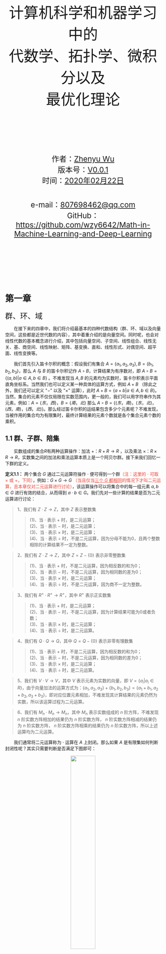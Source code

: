 <br><br><br><br><br><br><br>
<center>
<font face="黑体" size=10>
计算机科学和机器学习中的
<br>
代数学、拓扑学、微积分以及
</br>
最优化理论
</font>
</center>

<br><br><br><br><br>

<center>
<big><big><big><br>作者：<u>Zhenyu Wu</u></big></big></big>
<big><big><big><br>版本号：<u>V0.0.1</u></big></big></big>
<big><big><big><br>时间：<u>2020年02月22日</u></big></big></big>

<big><big><big><br>e-mail：<u>807698462@qq.com</u></big></big></big>
<big><big><big><br>GitHub：<u>https://github.com/wzy6642/Math-in-Machine-Learning-and-Deep-Learning</u></big></big></big>
</center>
<br><br><br><br><br><br><br>

# 第一章
<big><big><big>
群、环、域
</big></big></big>


&emsp;&emsp;在接下来的四章中，我们将介绍最基本的四种代数结构（群、环、域以及向量空间，这些都是近世代数的内容），其中着重介绍的是向量空间。同时呢，也会对线性代数的基本概念进行介绍，其中包括向量空间、子空间、线性组合、线性无关、基、商空间、线性映射、矩阵、基变换、直和、线性形式、对偶空间、超平面、线性变换等。

&emsp;&emsp;我们首先引入笛卡尔积的概念：假设我们有集合 $A=\{a_1,a_2,a_3\}, B=\{b_1,b_2,b_3\}$，那么 $A$ 与 $B$ 的笛卡尔积记作 $A \circ B$，计算结果为有序数对，即 $A \circ B=\{(a,b)|a \in A,b \in B\}$ 。不难发现当 $A,B$ 的元素均为实数时，笛卡尔积表示平面直角坐标系。当然我们也可以定义某一种具体的运算方式，例如 $A+B$ （除此之外，我们还可以定义 "$-$" 以及 "$\times$" 运算），此时 $A+B=\{a+b|a \in A,b \in B\}$。当然，集合的元素不仅仅局限在实数范围内，更一般的，我们可以用字符串作为其元素，例如：$A=\{东，西\}，B=\{南，北\}$ 那么 $A \circ B = \{(东，南)，(东，北)，(西，南)，(西，北)\}$。那么经过笛卡尔积的运结果包含多少个元素呢？不难发现，当被作用的集合均为有限集时，最终计算结果的元素个数就是各个集合元素个数的乘积。

## 1.1 群、子群、陪集
&emsp;&emsp;实数组成的集合$R$有两种运算操作：加法 $+$：$R + R \rightarrow R$ ，以及乘法 $\times$：$R \times R \rightarrow R$，实数集之间的加法和乘法运算本质上是一个阿贝尔群。接下来我们回忆一下群的定义。

**定义1.1：** 两个集合 $G$ 通过二元运算符操作 $\cdot$ 便可得到一个群<font color=#ea4335>（注：这里的 $\cdot$ 可取 $\times$ 或 $+$，下同）</font>，例如：$G \times G \rightarrow G$ <font color=#ea4335>（当且仅当<u>三个 $G$ 都相同</u>的情况下才叫二元运算，且本章仅对二元运算进行讨论）</font>，该运算操作可以将集合中的每一组元素 $a,b\in G$ 进行有效的结合，从而得到 $a\cdot b\in G$。我们先对一些计算的结果是否为二元运算进行讨论：
> 1、我们有 $Z \cdot Z \rightarrow Z$，其中 $Z$ 表示整数集
>> (1)、当 $\cdot$ 表示 $+$ 时，是二元运算；<br>
>> (2)、当 $\cdot$ 表示 $-$ 时，是二元运算；<br>
>> (3)、当 $\cdot$ 表示 $\times$ 时，是二元运算；<br>
>> (4)、当 $\cdot$ 表示 $\div$ 时，不是二元运算，因为分母不能为0，且两个整数相除的计算结果不一定为整数。

> 2、我们有 $Z \cdot Z \rightarrow Z$，其中 $Z=Z-\{0\}$ 表示非零整数集
>> (1)、当 $\cdot$ 表示 $+$ 时，不是二元运算，因为相反数的和为0；<br>
>> (2)、当 $\cdot$ 表示 $-$ 时，不是二元运算，因为相同数的差为0；<br>
>> (3)、当 $\cdot$ 表示 $\times$ 时，是二元运算；<br>
>> (4)、当 $\cdot$ 表示 $\div$ 时，不是二元运算，因为商不一定为整数。

> 3、我们有 $R^+ \cdot R^+ \rightarrow R^+$，其中 $R^+$ 表示正实数集
>> (1)、当 $\cdot$ 表示 $+$ 时，是二元运算；<br>
>> (2)、当 $\cdot$ 表示 $-$ 时，不是二元运算，因为计算结果可能为0或者负数；<br>
>> (3)、当 $\cdot$ 表示 $\times$ 时，是二元运算；<br>
>> (4)、当 $\cdot$ 表示 $\div$ 时，是二元运算。

> 4、我们有 $Q \cdot Q \rightarrow Q$，其中 $Q=Q-\{0\}$ 表示非零有理数集
>> (1)、当 $\cdot$ 表示 $+$ 时，不是二元运算，因为相反数的和为0；<br>
>> (2)、当 $\cdot$ 表示 $-$ 时，不是二元运算，因为相同数的差为0；<br>
>> (3)、当 $\cdot$ 表示 $\times$ 时，是二元运算；<br>
>> (4)、当 $\cdot$ 表示 $\div$ 时，是二元运算。

> 5、我们有 $V \cdot V \rightarrow V$，其中 $V$ 表示元素为实数的向量，即 $V=\{a_i|a_i \in R\}$，由于向量加法的运算方式为：$\{a_1,a_2,a_3\}+\{b_1,b_2,b_3\}=\{a_1+b_1,a_2+b_2,a_3+b_3\}$，即对应位置元素相加，不难发现其计算结果的元素仍然为实数，所以该运算过程为二元运算。

> 6、我们有 $M_n \cdot M_n \rightarrow M_n$，其中 $M_n$ 表示实数组成的 $n$ 阶方阵，不难发现 $n$ 阶实数方阵相加的结果仍为 $n$ 阶实数方阵， $n$ 阶实数方阵相减的结果仍为 $n$ 阶实数方阵， $n$ 阶实数方阵相乘的结果仍为 $n$ 阶实数方阵，所以上述运算均为二元运算。

&emsp;&emsp;我们通常将二元运算称为 $\cdot$ 运算在 $A$ 上封闭。那么如果 $A$ 是有限集如何判断封闭性呢？其实只需要判断是否满足下图即可：

<div align=center><img src="figure/有限封闭.jpg" width="40%"/></div>
<center>
图1.1 判断有限集是否封闭
</center>

左上角表示二元运算符，第一行表示集合 $A$，第一列也表示集合 $A$，剩余部分表示二元运算结果，可见运算结果和集合包含的元素是一致的。所以，判断是否封闭，我们只需要判断各部分间元素是否均相同即可。

&emsp;&emsp;群具有四个性质：封闭性（$\forall a,b \in G \Rightarrow a \cdot b \in G$）、结合律、单位元素、逆元素。我们定义 $a,b,c$ 为集合 $G$ 中的元素，即 $a,b,c\in G$，$e$ 为集合 $G$ 的单位元素，且 $e\in G$ ，集合 $G$ 中的每一个元素均可逆，那么有下述等式恒成立（必须满足二元运算）：

（等式1：结合律）$a \cdot(b \cdot c)=(a \cdot b) \cdot c$

（等式2：单位元）$a \cdot e=e \cdot a=a$

（等式3：逆元素）对于集合$G$中的每一个元素$a$，$a \in G$，都有$a^{-1} \in G$，满足$a \cdot a^{-1}=a^{-1} \cdot a=e$

&emsp;&emsp;交换律：对于群 $G$ 中任意的两个元素 $a,b$ ，即 $a,b \in G$，若 $a \cdot b=b \cdot a$，那么我们称群 $G$ 是可交换的，也称之为<font color=#ea4335>阿贝尔群</font>。若图1.1中蓝色部分组成的方阵中的元素关于主对角线对称，即 $a_{ij}=a_{ji}$，此时就满足交换律。

&emsp;&emsp;两个实数集 $M$ 使用二元运算符 $\cdot$ 进行运算：$M \times M \rightarrow M$，若元素仅仅满足结合律（<u>当元素个数较少时，我们可以遍历每一种情况判断是否相等</u>）和单位元，那么我们将其称作<font color=#ea4335>独异点</font>。例如，两个由自然数组成的集合 $N=\{0,1,\cdots,n,\cdots \}$ 进行加法运算，构成可交换独异点，但由于其不满足等式3，所以不能被称为群。我们接下来给出几个群的例子供大家学习。

<div align=center><img src="figure/群的判断.jpg" width="100%"/></div>
<center>
图1.2 群的判断
</center>

**示例1.1：**

&emsp;&emsp;1. 将两个集合 $Z=\{\cdots,-n,\cdots,-1,0,1,\cdots,n,\cdots\}$ 进行相加便构成一个单位元为0的阿贝尔群。但是两个 $Z^*$ 进行相乘并不能得到群，其中 $Z^*=Z-\{0\}$ 。分析过程如下：

（1） 相加

&emsp;&emsp;a、封闭性：$\forall a,b \in Z$，我们都有 $a+b \in Z$，所以满足封闭性。

&emsp;&emsp;b、结合律：$\forall a,b,c \in Z$，我们都有 $(a+b)+c=a+(b+c)$，所以满足结合律。

&emsp;&emsp;c、单位元：$\forall a \in Z$，我们都有 $a+0=0+a=a$，所以满足单位元。

&emsp;&emsp;d、逆元素：$\forall a \in Z$，我们都有 $a+b=0$，且 $b \in Z$，所以满足逆元素。

&emsp;&emsp;e、交换律：$\forall a,b \in Z$，我们都有 $a+b=b+a$，所以满足交换律。

&emsp;&emsp;综上，$Z$ 是单位元为0的阿贝尔群。

（2） 相乘

&emsp;&emsp;a、封闭性：$\forall a,b \in Z^*$，我们都有 $a \times b \in Z^*$，所以满足封闭性。

&emsp;&emsp;b、结合律：$\forall a,b,c \in Z^*$，我们都有 $(a \times b) \times c=a \times (b \times c)$，所以满足结合律。

&emsp;&emsp;c、单位元：$\forall a \in Z^*$，我们都有 $a \times 1=1 \times a=a$，所以满足单位元。

&emsp;&emsp;d、逆元素：$\forall a \in Z^*$，我们不一定有 $b \times a=1,b \in Z$，所以不满足逆元素。

&emsp;&emsp;综上，$Z$ 不是群，仅为独异点。需要注意的是 $Z,Z^*$ 的元素均为无限的。

&emsp;&emsp;2. 通过将两个有理数组成的集合 $Q$（集合中的元素均可写为 $p/q$ 的形式，其中 $p,q\in Z$ 且 $q\neq0$）进行相加，可以得到一个单位元为0的阿贝尔群。将两个集合 $Q^*$ 进行相乘也可得到一个单位元为1的阿贝尔群，其中 $Q^*=Q-\{0\}$。分析过程如下：

（1） 相加

&emsp;&emsp;a、封闭性：$\forall a,b \in Q$，我们都有 $a+b \in Q$，所以满足封闭性。

&emsp;&emsp;b、结合律：$\forall a,b,c \in Q$，我们都有 $(a+b)+c=a+(b+c)$，所以满足结合律。

&emsp;&emsp;c、单位元：$\forall a \in Q$，我们都有 $a+0=0+a=a$，所以满足单位元。

&emsp;&emsp;d、逆元素：$\forall a \in Q$，我们都有 $a+b=0,b \in Q$，所以满足逆元素。

&emsp;&emsp;e、交换律：$a,b \in Q$，我们都有 $a+b=b+a$，所以满足交换律。

&emsp;&emsp;综上，$Q$ 是单位元为0的阿贝尔群。

（2） 相乘

&emsp;&emsp;a、封闭性：$\forall a,b \in Q^*$，我们都有 $a \times b \in Q^*$，所以满足封闭性。

&emsp;&emsp;b、结合律：$\forall a,b,c \in Q^*$，我们都有 $(a \times b) \times c=a \times (b \times c)$，所以满足结合律。

&emsp;&emsp;c、单位元：$\forall a \in Q^*$，我们都有 $a \times 1=1 \times a=a$，所以满足单位元。

&emsp;&emsp;d、逆元素：$\forall a \in Q^*$，我们都有 $a \times b=1,b \in Q^*$，所以满足逆元素。

&emsp;&emsp;e、交换律：$a,b \in Q^*$，我们都有 $a \times b=b \times a$，所以满足交换律。

&emsp;&emsp;综上，$Q^*$ 是单位元为1的阿贝尔群。需要注意的是 $Q,Q^*$ 的元素均为无限的。

&emsp;&emsp;我们发现上述的群都满足交换律，那么有没有不满足交换律的群呢？我们在这里给出一个例子加以说明。 $M^+$ 为由无穷个 $n \times n$ 的可逆方阵（行列式不为0，且元素均为实数）构成的集合，那么 $M^+ \times M^+$ 是不是群呢?分析过程如下：

&emsp;&emsp;a、封闭性：我们取 $\forall A,B \in M^+$，都有 $A \times B \in M^+$，所以满足封闭性。

&emsp;&emsp;b、结合律：$\forall A,B,C \in M^+$，都有 $(A \times B) \times C=A \times (B \times C)$，所以满足结合律（矩阵乘法满足结合律）。

&emsp;&emsp;c、单位元：$\forall A \in M^+$，都有 $A \times I_n = I_n \times A=A$，所以满足单位元，其中 $I_n$ 为 $n$ 阶单位阵。

&emsp;&emsp;d、逆元素：$\forall A \in M^+$，都有 $A \times B=I_n$，其中 $B=A^{-1}$，所以满足逆元素。

&emsp;&emsp;e、交换律：$\forall A,B \in M^+$，一般而言 $A \times B \neq B \times A$，所以不满足交换律。

&emsp;&emsp;综上，$M^+$ 是一个单位元为 $I_n$ 的群。

&emsp;&emsp;3. 给定一个非空集合 $S$，若有作用方式 $f$ 可以使两个相同集合 $S$ 之间满足双射关系（也可称为 $S$ 的排列），即 $f:S\rightarrow S$，此时，通过函数与函数之间的运算便可构成一个群（例如，将函数 $f$ 和函数 $g$ 通过复合运算得到计算结果 $f \circ g$，其中 $f$ 和 $g$ 均可使集合 $S$ 到其自身之间满足一一映射），当集合 $S$ 中的元素个数超过两个时，所构成的群并不是一个阿贝尔群。集合 $S=\{1,\cdots,n\}$ 所构成的置换群通常被记作 $S_n$，也被称为 $n$ 个元素构成的对称群。举例如下：

设 $S=\{1, 2, 3\}$，我们定义 $f$ 的映射关系为：
$$
f:S \rightarrow S,f=\{(1,2),(2,3),(3,1)\} \\
f^{-1}:S \rightarrow S,f^{-1}=\{(1,3),(2,1),(3,2)\}
$$
同时定义 $g$ 的映射关系为：
$$
g:S\rightarrow S,g=\{(1,3),(2,1),(3,2)\} \\
g^{-1}:S\rightarrow S,g^{-1}=\{(1,2),(2,3),(3,1)\}
$$
$h$ 的映射关系为：
$$
h:S\rightarrow S,h=\{(1,2),(2,1),(3,3)\} \\
h^{-1}:S\rightarrow S,h^{-1}=\{(1,2),(2,1),(3,3)\}
$$

则，我们有 $f \circ g$ 的计算结果：
$$
f \circ g:S\rightarrow S,f \circ g=\{(1,1),(2,2),(3,3)\}
$$
可知，$f \circ g$ 的复合结果依然为满射，且其逆过程为：
$$
(f \circ g)^{-1}:S\rightarrow S,(f \circ g)^{-1}=\{(1,1),(2,2),(3,3)\}
$$
接下来我们利用群的相关定义进行验证，其中我们将 $f \circ g \circ h$ 记作 $\varphi$，那么其逆过程记为 $\varphi^{-1}$：

&emsp;&emsp;封闭性：$\forall \ a \in S$，都有 $\varphi(a) \in S$，所以满足封闭性；

&emsp;&emsp;结合律：$\forall \ a \in S$，都有 $(f \circ g) \circ h=f \circ (g \circ h)$，所以满足结合律；

&emsp;&emsp;单位元：不难发现 $f \circ g$ 构成了恒同映射，即 $\forall a \in S,f \circ g(a)=a$，所以 $\forall a \in S,f \circ g \circ h(a)=h \circ f \circ g(a)=h(a)$；

&emsp;&emsp;逆映射：对于每一个$a \in S$，均有 $f \circ g \circ h \circ (f \circ g \circ h(a))^{-1}=(f \circ g \circ h)^{-1} \circ f \circ g \circ h(a)=f \circ g(a)$

&emsp;&emsp;故而 $f \circ g \circ h(a)$ 的复合结果为群，且为对称群。这部分知识来自于[知乎专栏](https://zhuanlan.zhihu.com/p/85203425)。

&emsp;&emsp;4. 对于任意的正整数 $p \in N$，定义在 $Z$ 上的同余关系记作 $m \equiv n \ (mod\ p)$，具体定义如下：

$$
m \equiv n \ (mod\ p) \ \Leftrightarrow \ m-n=kp \ ,存在k \in Z
$$
其中，$\equiv$ 表示同余符号，即 $m \ mod \ p \equiv n \ mod \ p$ ，读者很容易证明这是一个恒等关系，此外，将同余号两边同时进行相加或相乘，相等关系不变，即若 $m_1 \equiv n_1 \ (mod\ p)$ 且 $m_2 \equiv n_2 \ (mod\ p)$ ，则 $m_1+m_2 \equiv n_1+n_2 \ (mod\ p)$ ， $m_1m_2 \equiv n_1n_2 \ (mod\ p)$ 。我们在这里给出一个算例：
$$
5 \equiv 3 \ (mod \ 2)\\
11 \equiv 7 \ (mod \ 2)\\ \Rightarrow
加运算：16 \equiv 10 \ (mod \ 2)\\\Rightarrow
乘运算：55 \equiv 21 \ (mod \ 2)
$$
我们将一组等价类对 $p$ 取余的相加和相乘操作用如下记号进行表示：
$$
[m]+[n]=[m+n]\\
[m] \cdot [n]=[mn]
$$
读者很容易证明将一组对 $p$ 取余的同余类进行相加可以得到单位元为 $[0]$ 的阿贝尔群，我们将这个群记作 $Z/pZ$ 。分析过程如下：

根据上面的定义，我们可以用 $[n]$ 表示对 $p$ 取余为 $n$ 的同余类，那么该集合可以表示为 $[n]=\{a\ | \ a=kp+n,k \in Z\}$。

&emsp;&emsp;封闭性：$\forall \ [a],[b] \in Z$，都有 $[a+b] \in Z$，所以满足封闭性；

&emsp;&emsp;结合律：$\forall \ [a],[b],[c] \in Z$，都有 $[a+b]+[c]=[a]+[b+c]$，所以满足结合律；

&emsp;&emsp;单位元：$\forall \ [a] \in Z$，都有 $[a]+[0]=[0]+[a]=[a]$，所以满足单位元；

&emsp;&emsp;逆元素：$\forall \ [a] \in Z$，都有 $[a]+[-a]=[-a]+[a]=[0]$，且 $[-a] \in Z$，所以满足逆元素；

&emsp;&emsp;交换律：$\forall \ [a],[b] \in Z$，都有 $[a]+[b]=[b]+[a]$，所以满足交换律。

&emsp;&emsp;综上，$Z/pZ=\{[0],[1],[2],\cdots,[p-1]\}$ 是一个单位元为 $[0]$ 的阿贝尔群。

&emsp;&emsp;5. 将一组系数为实数或复数的 $n \times n$ 的可逆矩阵进行相乘可以得到一个单位元为单位矩阵 $I_n$ 的群，这个群被称为一般线性群，对于系数为实数的记作 $GL(n,R)$ 对于系数为复数的记作 $GL(n,C)$ 。假设我们有可逆矩阵 $A,B$ 以及实数 $\lambda,\beta$，则有如下计算过程（和2相结合分析）：
$$
结合律：(\lambda A \times \beta )B = \lambda (A \times \beta B)\\
单位元：\lambda A \times \beta B \times I = I \times \lambda A \times \beta B = \lambda A \times \beta B\\
逆元素：(\lambda A \times \beta B)^{-1} \times (\lambda A \times \beta B) = I
$$
注：$\because$ 矩阵可逆的充要条件之一是它的行列式不等于0，$\therefore$ 两个可逆矩阵相乘得到矩阵仍然是可逆矩阵。

&emsp;&emsp;6. 将一组系数为实数或复数的 $n \times n$ 的可逆矩阵 $A$ 进行相乘，其中矩阵的行列式为1，即 $det(A)=1$ ，可以得到一个单位元为单位矩阵 $I_n$ 的群，这个群被称为特殊线性群，对于系数为实数的记作 $SL(n,R)$ 对于系数为复数的记作 $SL(n,C)$ 。证明方式如5。

&emsp;&emsp;7. 将一组系数为实数的 $n \times n$ 的矩阵 $Q$ 进行相乘，可以得到一个单位元为单位矩阵 $I_n$ 的群，其中矩阵 $Q$ 满足 $QQ^T=Q^TQ=I_n$ 。我们有 $Q^{-1}=Q^T$ ，这个群被称为正交群，记作 $O(n)$。

&emsp;&emsp;8. 将一组系数为实数的 $n \times n$ 的矩阵 $Q$ 进行相乘，可以得到一个单位元为单位矩阵 $I_n$ 的群，其中矩阵 $Q$ 满足 $QQ^T=Q^TQ=I_n \ 且 \ det(Q)=1$ 。就像示例7中一样，我们有 $Q^{-1}=Q^T$  ，这个群被称为特殊正交群或旋转群，记作 $SO(n)$。

&emsp;&emsp;在示例5~8中，除了 $SO(2)$ 为阿贝尔群以外，当 $n \geq 2$ 时均为非阿贝尔群。我们通常将集合相加后得到的阿贝尔群用 $G$ 进行表示，此时元素 $a \in G$ 的逆元 $a^{-1}$ 可以表示为 $-a$ 。群的单位元（幺元）是独一无二的，我们可以得到一些更一般的结论。

**命题1.1：** 若有二元运算符 $\cdot$ : 使得 $M \times M \rightarrow M$ 的计算结果是一个群，且 $e' \in M$ 是左单位元，$e'' \in M$ 是右单位元，也即：
$$
G2l:\ \ 对于任意的\  a \in M \ \ 都有 \ \ e' \cdot a = a \\
G2r:\ \ 对于任意的\  a \in M \ \ 都有 \ \ a \cdot e'' = a
$$
那么我们有 $e'=e''$ 。

证明过程如下：若我们令等式 $G2l$ 中 $a=e''$，那么我们有：
$$
e' \cdot e'' = e''
$$
若我们令等式 $G2r$ 中 $a=e'$，我们有：
$$
e' \cdot e'' = e'
$$
那么，我们得到如下等式：
$$
e' = e' \cdot e'' = e''
$$
综上，我们便得到了 $e'=e''$ （存在且唯一）。

&emsp;&emsp;**命题1.1**说明了独异点的幺元是唯一的，而所有的群都是独异点，所以群的幺元都是唯一的。此外，群中的每一个元素都有其对应的逆元，接下来我们给出一个命题：

**命题1.2：** 在独异点 $M$ 中有幺元 $e$ ，若某元素 $a \in M$ 有左逆元 $a' \in M$ 和右逆元 $a'' \in M$，也即：
$$
G3l:\ \ a' \cdot a = e\\
G3r:\ \ a \cdot a'' = e
$$
则有 $a'=a''$。

证明过程如下：结合公式 $G3l$ 以及 $e$ 为群的幺元，我们可以得到
$$
(a' \cdot a) \cdot a'' = e \cdot a'' = a''
$$
同样的，结合公式 $G3r$ 以及 $e$ 为群的幺元，我们可以得到
$$
a' \cdot (a \cdot a'') = a' \cdot e = a'
$$
由于 $M$ 是独异点，所以二元运算符 $\cdot$ 符合结合律，故而有
$$
a' = a' \cdot (a \cdot a'') = (a' \cdot a) \cdot a'' = a''
$$
得证 $a'=a''$ （存在且唯一）。

**注意：** 群的单位元（等式2）以及群的逆元素（等式3）的证明可以被弱化为仅要求 $G2r$ （右单位元存在）和 $G3r$ （对于群中每一个元素均存在右逆元）存在（或者是 $G2l$ 和 $G3l$ 存在）。通过证明 $G2l$ 和 $G3l$ 成立来证明等式2（公理2）以及等式3（公理3）成立是一个行之有效的方法。

**定义1.2：** 若群 $G$ 由有限的 $n$ 个元素组成，我们称群 $G$ 为 $n$ 阶群。若群 $G$ 的元素个数是无穷的，我们称群 $G$ 为无穷阶群。若群为有限群，那么其阶数我们使用符号 $|G|$ 进行表示。除此之外，我们还可对群中某个元素的阶进行分析。在一个群 $G$ 中，使得满足 $a \cdot a \cdot \ \cdots\  \cdot a=e$ （共计 $n$ 个元素 $a$ 做二元运算）的最小正整数 $n$ 叫做 $a$ 的阶，若这样的 $n$ 不存在，称 $a$ 是无穷阶，或者叫 $a$ 的阶是无穷。

&emsp;&emsp;例如 $G=Z$，我们有二元运算 $+$，使得 $G + G \rightarrow G$，不难发现 $G$ 是幺元为0的阿贝尔群。那么，当 $a=e$ 时满足 $e=e$，所以 $e$ 的阶为1，对于其它 $a \neq e$ 的元素呢，显然不论多少个 $a$ 进行相加都得不到 $e$，所以我们说这些元素阶都是无穷的。

&emsp;&emsp;例如 $G=Q-\{0\}$，我们有二元运算 $\times$，使得 $G \times G \rightarrow G$，不难发现 $G$ 是幺元为1的阿贝尔群。那么，当 $a=e$ 时满足 $e=e$，所以 $e$ 的阶为1，对于其它 $a \neq e$ 的元素呢，显然-1的偶次幂为1，所以其阶为2，除了1、-1之外，不论多少个 $a$ 进行相乘都得不到 $e$，所以我们说这些元素阶都是无穷的。

&emsp;&emsp;我们目前接触到的群都为无穷阶群，那么有没有有限群呢？我们在这里给出一个例子：集合 $G=\{1,\frac{-1+ \sqrt{3} \imath}{2},\frac{-1- \sqrt{3} \imath}{2}\}$，我们对其做二元运算 $G \times G \rightarrow G$，可以得到单位元为1的阿贝尔群，验证过程如下：

&emsp;&emsp;a、封闭性：1与任何数相乘都为其自身，所以我们只需要验证两个不为1的元素的乘积结果是否是 $G$ 的元素，$\frac{-1+ \sqrt{3} \imath}{2} \times \frac{-1- \sqrt{3} \imath}{2}=1 \in G$，$\frac{-1+ \sqrt{3} \imath}{2} \times \frac{-1+ \sqrt{3} \imath}{2}=\frac{-1- \sqrt{3} \imath}{2} \in G$，$\frac{-1- \sqrt{3} \imath}{2} \times \frac{-1- \sqrt{3} \imath}{2}=\frac{-1+ \sqrt{3} \imath}{2} \in G$，所以满足封闭性；

&emsp;&emsp;b、结合律：由于此处的乘法为普通代数乘法，所以满足结合律；

&emsp;&emsp;c、单位元：$\forall a,b \in G,都有a \times 1=1 \times a=a$，所以满足单位元；

&emsp;&emsp;d、逆元素：$\frac{-1+ \sqrt{3} \imath}{2} \times  \frac{-1- \sqrt{3} \imath}{2}=1$，所以其互逆，而1的逆元就是1，所以满足逆元素；

&emsp;&emsp;e、交换律：普通代数乘法显然满足交换律。

&emsp;&emsp;综上所述，$G$ 为单位元为1的阿贝尔群，且群的阶为3，即 $|G|=3$。我们再来分析一下各元素的阶，不难发现1的阶是1，$\frac{-1+ \sqrt{3} \imath}{2}$ 的阶是3，$\frac{-1- \sqrt{3} \imath}{2}$ 的阶也为3。我们在这里给出群 $G$ 的乘法表：

|            $\times$             |                1                | $\frac{-1+ \sqrt{3} \imath}{2}$ | $\frac{-1- \sqrt{3} \imath}{2}$ |
|:-------------------------------:|:-------------------------------:|:-------------------------------:|:-------------------------------:|
|                1                |                1                | $\frac{-1+ \sqrt{3} \imath}{2}$ | $\frac{-1- \sqrt{3} \imath}{2}$ |
| $\frac{-1+ \sqrt{3} \imath}{2}$ | $\frac{-1+ \sqrt{3} \imath}{2}$ | $\frac{-1- \sqrt{3} \imath}{2}$ |                1                |
| $\frac{-1- \sqrt{3} \imath}{2}$ | $\frac{-1- \sqrt{3} \imath}{2}$ |                1                | $\frac{-1+ \sqrt{3} \imath}{2}$ |
不难发现其乘积结果部分组成矩阵的元素关于主对角线对称，矩阵所对应行列式的值为0，所以不可逆。我们接下来给出几个有限群的例子加以学习：这部分知识来自于[百度文库](https://wenku.baidu.com/view/56ef1e1d4b35eefdc8d33373.html)。

<div align=center><img src="figure/有限群.jpg" width="100%"/></div>

对于给定的群 $G$ ，对于任意的两个子集 $R,S \subseteq G$，我们令
$$
RS=\{r \cdot s\ |\ r \in R,\ s \in S\}
$$
特殊的，对于任意的 $g \in G$，如果 $R=\{g\}$，我们记作
$$
gS=\{g \cdot s\ |\ s \in S\}
$$
同样的，如果 $S=\{g\}$，我们记作
$$
Rg=\{r \cdot g\ |\ r \in R\}
$$
&emsp;&emsp;从现在开始，我们将乘法运算符进行省略，将 $g_1 \cdot g_2$ 写作 $g_1g_2$。

**定义1.3：** $G$ 为一个群，对于任意的 $g \in G$，我们令 $L_g$ 表示用 $g$ 左平移，具体计算方式为对于任意的 $a \in G$ 有 $L_g(a)=ga$。同样的，我们令 $R_g$ 表示用 $g$ 右平移，计算方式为对于任意的 $a \in G$ 有 $R_g(a)=ag$。

&emsp;&emsp;我们会经常用到下面这些简单的结论。

**命题1.3：** 给定群 $G$，其左平移 $L_g$ 和右平移 $R_g$ 得到的结果均满足双射。我们在这里仅给出左平移 $L_g$ 的证明过程，右平移 $R_g$ 的证明方式类似，证明方式如下：

&emsp;&emsp;若 $L_g(a)=L_g(b)$，那么有 $ga=gb$，我们在等式两边同乘 $g^{-1}$，便可得到 $a=b$，所以 $L_g$ 满足单射。对于任意的 $b \in G$，我们有 $L_g(g^{-1}b)=gg^{-1}b=b$，所以 $L_g$ 满足满射。因此，$L_g$ 满足双射。

&emsp;&emsp;我们在这里给出单射、满射以及双射的图解表示：
<div align=center><img src="figure/单射、满射、双射.jpg" width="80%"/></div>
<center>
图1.3 单射、满射、双射的示意图
</center>

&emsp;&emsp;特殊的，若映射过程的定义域和值域一样，我们将这个过程称之为变换，即有作用方式 $\varphi$，使得 $A \rightarrow A$。为了方便起见，我们在这里将映射后的结果记为 $\bar{A}$。

&emsp;&emsp;若我们定义 $A$ 上的二元运算为 $\cdot$，$\bar{A}$ 上的二元运算为 $\bar{\cdot}$ （此处的 $A$ 和 $\bar{A} 不一定相同$），对于 $A$ 中的元素 $a$ 经过作用方法 $\varphi$ 后得到 $\bar{a}$。那么，若我们定义 $A$ 上有两个元素进行二元运算 $a \cdot b$，经过函数映射后其计算结果为 $\varphi(a \cdot b)= \overline{a \cdot b}$，而对于每一个元素又都有 $\varphi(a)=\bar{a} \in \bar{A}$，$\varphi(b)=\bar{b} \in \bar{A}$，如果满足 $a \cdot b \rightarrow \bar{a} \bar{\cdot} \bar{b}$ （或者写成 $\overline{a \cdot b}=\bar{a} \bar{\cdot} \bar{b}$），称 $\varphi$ 是 $A$ 到 $\bar{A}$ 的同态映射。我们在这里给出一些例子方便大家理解：

<div align=center><img src="figure/同态.jpeg" width="60%"/></div>
<center>
图1.4 同态映射的判断方式
</center>
其中“象”指函数对变量的映射结果。

&emsp;&emsp;1、我们令 $A=R$，$\bar{A}=R^+$，其中 $A$ 上的二元运算为 $+$，$\bar{A}$ 上的二元运算为 $\times$，作用方式 $\varphi$ 为 $x \rightarrow e^x$，即求某一个变量的指数函数值。那么，$\forall x,y \in A,\overline{x+y}=e^{x+y}=e^{x}e^{y}=\bar{x}\bar{y}=\bar{x} \times \bar{y}$，故而为同态映射。这里的作用方式为双射。

&emsp;&emsp;2、我们有 $A=Z$，$A$ 上的二元运算为 $+$，$\bar{A}=\{1,-1\}$，$\bar{A}$ 上的二元运算为 $\times$，作用方式 $\varphi_1: \forall a \in A, a \rightarrow 1$。不难发现，$\forall a,b \in A$ 有 $a \cdot b = a+b \in A$，所以 $\overline{a+b}=\varphi_1(a+b)=1$。而对于 $\bar{a} \bar{\cdot} \bar{b}=\varphi_1(a) \times \varphi_1(b)=1 \times 1=1$，综上，$\overline{a+b}=\bar{a} \bar{\cdot} \bar{b}$，所以为同态映射。这里的作用方式为非满射，非单射。

&emsp;&emsp;3、在2中若把映射方式改为 $\varphi_2: \forall a \in A, a \rightarrow -1$，此时不难发现 $\overline{a+b}=\varphi_2(a+b)=-1$，$\bar{a} \bar{\cdot} \bar{b}=\varphi_2(a) \times \varphi_2(b)=(-1) \times (-1)=1$，故而不为同态映射。

&emsp;&emsp;4、在2中若把映射方式改为 $\varphi_3: \forall a为奇数 \in A, a \rightarrow -1，\forall a为偶数 \in A, a \rightarrow 1$。此时为同态映射。这里的作用方式为满射。

&emsp;&emsp;需要注意的是 $A$ 与 $\bar{A}$ 有同态映射且作用方式为满射我们才称 $A$ 与 $\bar{A}$ <font color=#ea4335>同态</font>，例如例4。当映射方式为双射时，此时我们称之为<font color=#ea4335>同构</font>，例如例1，我们将其记为 $A \cong \bar{A}$。我们先给出同态的一些性质：

&emsp;&emsp;假定对于代数运算 $\cdot$ 与 $\bar{\cdot}$ 来说，$A$ 与 $\bar{A}$ 同态，那么（1）若 $\cdot$ 满足结合律，则 $\bar{\cdot}$ 也满足结合律；（2）若 $\cdot$ 满足交换律，则 $\bar{\cdot}$ 也满足交换律。

&emsp;&emsp;我们再对同构进行分析，我们先给出一个例子：有 $A=\{1,2,3\}$，$\bar{A}=\{4,5,6\}$，$A$ 上的二元运算方式 $\cdot$ 如表1，$\bar{A}$ 上的二元运算方式 $\bar{\cdot}$ 如表2，$\varphi$ 是 $A \rightarrow \bar{A}$ 的映射，映射关系如表3：

<div align=center><img src="figure/同构.jpg" width="90%" /></div>

不难发现 $\varphi$ 是一个映射，且 $A$ 中的元素均有象且唯一。由于 $\varphi(a \cdot b)=\varphi(3)=6$，且 $\varphi(a) \bar{\cdot} \varphi(b)=6$，故而满足同态映射。$\varphi$ 满足双射。综合分析可知，$A \cong \bar{A}$，即满足同构。

&emsp;&emsp;那么，如果我们将 $\bar{\cdot}$ 的计算方式修改为 $\forall x,y \in \bar{A},x \bar{\cdot} y=5$，此时 $A$ 与 $\bar{A}$ 还满足同构吗？答案是肯定的，虽然此时的 $\varphi$ 不能满足同态映射，但是我们能找到 $\varphi'$ 使其满足同态映射，比如 $1 \rightarrow 4, 2 \rightarrow 6, 3 \rightarrow 5$，那么 $\varphi'$ 就可使 $A \cong \bar{A}$，所以还是满足同构的。综上，我们只要能找到一个（**存在**）映射方式（<u>这个映射方式不一定是给定的</u>），使得 $A \cong \bar{A}$，我们便说它们之间是同构的。这个存在的映射方式（同构映射）需要满足以下4点：

（1） $\varphi'$ 是 $A$ 到 $\bar{A}$ 的映射；

（2） $\varphi'$ 是同态映射；

（3） $\varphi'$ 是满射；

（4） $\varphi'$ 是单射。

&emsp;&emsp;特殊的，若 $\bar{A}=A$ 且 $A \cong \bar{A}$，那么我们将映射 $\varphi$ 称之为 $A$ 的自同构。举例如下：

<div align=center><img src="figure/自同构.jpg" width="90%" /></div>

**定义1.4：** 给定一个群 $G$ ，$G$ 的子集 $H$ 是其子群的充要条件是：

（1） $G$ 的幺元 $e$ 也是 $H$ 的元素（$e \in H$）;

（2） 对于所有的 $h_1,h_2 \in H$，都有 $h_1h_2 \in H$;

（3） 对于所有的 $h \in H$，都有 $h^{-1} \in H$。

&emsp;&emsp;定义的证明：我们先证明充分性 $\Leftarrow$，封闭性——由于 $\forall \  h_1,h_2 \in H,h_1h_2 \in H$，所以满足封闭性。结合律——乘法满足结合律。单位元——根据 $\forall \ h_1 \in H,h_1^{-1} \in H$，且 $\forall \ h_1,h_2 \in H,h_1h_2 \in H$，所以 $h_1h_1^{-1} \in H$，我们将 $h_1h_1^{-1}$ 记作 $e$，那么 $e \in H$。逆元素——由于 $\forall \ h,h^{-1} \in H,h^{-1}h=e$，所以逆元存在；我们再证明必要性 $\Rightarrow$，若 $H$ 为 $G$ 的子群，那么 $H$ 必须满足封闭性，所以能推出（2）。我们将群 $H$ 中的单位元记为 $e'$ （因为此处我们还不能确定子群的单位元是否等于群的单位元），$\forall \ a \in H,e'a=a$，同时由于 $H$ 是 $G$ 的子集，所以 $e',a \in G$，我们又知在 $G$ 中 $ea=a$，所以 $e'=e$，<u>即 $G$ 中的单位元就是 $H$ 中的单位元</u>。由于 $H$ 是一个群，那么 $\forall \ h \in H,hh^{-1}=e\ 且 h^{-1} \in H$，由于 $H$ 是 $G$ 的子集，所以 $h,h^{-1} \in G$，而在 $G$ 中显然有 $hh'=e$，所以 $h^{-1}=h'$，<u>即任意元素在群中的逆元素和子群中的逆元素相等</u>。

&emsp;&emsp;命题1.4的证明过程我们留作练习。

**命题1.4：** 给定一个群 $G$，其子集 $H \subseteq G$ 是群 $G$ 的子群 $\Leftrightarrow$ $H$ 非空且对于任意的 $h_1,h_2 \in H$，都有 $h_1h_2^{-1} \in H$。

&emsp;&emsp;命题的证明：我们先证明必要性 $\Rightarrow$，$\forall \ h_1,h_2 \in H$，由定义1.4的（3）知 $h_2^{-1} \in H$，再结合定义1.4的（2）知 $h_1h_2^{-1} \in H$；我们再证明充分性 $\Leftarrow$，$\forall \ h_1 \in H$，都有 $h_1h_1^{-1}=e \in H$，那么此时 $h_1h_1^{-1},h_1 \in H$，所以 $h_1h_1^{-1}h_1^{-1}=eh_1^{-1}=h_1^{-1} \in H$。由上一步知 $\forall \ h_1,h_2 \in H$，有 $h_1,h_2^{-1} \in H$，所以有 $h_1(h_2^{-1})^{-1}=h_1h_2 \in H$。

&emsp;&emsp;若群 $G$ 是有限群，那么可以使用下述判断方法。

**命题1.5：** 给定有限群 $G$，其子集 $H \subseteq G$ 是群 $G$ 的子群 $\Leftrightarrow$ （1） $e \in H$; （2） 两个 $H$ 做乘积运算后得到的结果是封闭的。

证明：我们先证明必要性 $\Rightarrow$，由于 $H$ 是 $G$ 的子群，所以其肯定满足封闭性且具有单位元 $e$；我们再证明充分性 $\Leftarrow$，封闭性——命题1.5的（2）就是封闭性的定义。结合律——乘积运算满足结合律。单位元——命题1.5的（1）就是单位元。逆元素—— $\forall \ a \in H$，根据封闭性可知 $a,a^1,a^2,\cdots,a^n \in H$，因为 $H$ 的元素个数有限，所以 $\exists \ i,j \in N \ (j>i) \ ,使得 \ a^i=a^j$，这里是为什么呢？若某个元素的 $n$ 次幂之间都不相等，那必然造成集合元素个数是无穷的，这与元素个数有限相悖，所以要使集合的元素个数有限，那元素的 $n$ 次幂的计算结果之间一定存在"周期性"。不难发现 $a^j=a^ia^{j-i}$，由于 $a^i=a^j$，那么 $a^{j-i}=1$，也即 $aa^{j-i-1}=1$。若 $j-i>1$，那么 $a^{-1}=a^{j-i-1} \in H$。若 $j-i=1$，那么 $a=1$，故而 $a^{-1}=a \in H$，因此 $\forall \ a \in H,都有  \ a^{-1} \in H,且 \ aa^{-1}=e \in H$。得证逆元素存在。综上所述，命题1.5成立。这部分知识来自于[百度文库](https://wenku.baidu.com/view/3e3b660a79563c1ec5da7184.html?sxts=1583120406111)。

**示例1.2：**

&emsp;&emsp;1. 对于任意的整数 $n \in Z$，集合 $nZ=\{nk\ |\ k \in Z\}$ 是群 $Z$ 的子群。

&emsp;&emsp;2. 对于 $n \times n$ 的可逆矩阵而言，若其满足 $GL^{+}(n,R)=\{A \in GL(n,R)\ |\ det(A)>0\}$，此时 $GL^{+}(n,R)$ 是群 $GL(n,R)$ 的子群。

&emsp;&emsp;3. 群 $SL(n,R)$ 是群 $GL(n,R)$ 的子群。

&emsp;&emsp;4. 群 $O(n)$ 是群 $GL(n,R)$ 的子群。

&emsp;&emsp;5. 群 $SO(n)$ 是群 $O(n)$ 的子群，同时也是群 $SL(n,R)$ 的子群。

&emsp;&emsp;6. 不难发现，每一个 $2 \times 2$ 的旋转矩阵 $R \in SO(2)$ 都可以被写作
$$
R=
\left(
 \begin{matrix}
   \cos \theta & -\sin \theta\\
   \sin \theta & \cos \theta
 \end{matrix}
\right),\ \ \ 其中\ 0 \leq \theta < 2\pi
$$
&emsp;&emsp;  在下例中，$SO(2)$ 可以被看作是 $SO(3)$ 的子群
$$
R=
\left(
 \begin{matrix}
   \cos \theta & -\sin \theta\\
   \sin \theta & \cos \theta
 \end{matrix}
\right),\ \
Q=
\left(
 \begin{matrix}
   \cos \theta & -\sin \theta & 0\\
   \sin \theta & \cos \theta & 0\\
   0 & 0 & 1
 \end{matrix}
\right)
$$
&emsp;&emsp; 我们在这里给出旋转矩阵的定义，首先观察下图：
<div align=center><img src="figure/旋转矩阵.jpg" width = 400 height = 400 /></div>
<center>
图1.4 绕原点二维旋转
</center>

&emsp;&emsp;首先我们需要明确的是，二维旋转是围绕坐标原点旋转，如图1.4所示。图中点 $V$ 绕原点逆时针转过 $\theta$ 角到达 $V'$ 点处。假设点 $V$ 的坐标为 $(x,y)$，那么 $V'$ 点的坐标为 $(x',y')$，其中点 $V$ 到原点的距离为 $r$，且射线 $OV$ 与 $x$ 轴的夹角为 $\phi$。那么我们能得到如下等式：
$$
x = r \cos \phi, \ \ \ \ y = r \sin \phi\\
x' = r \cos (\theta + \phi), \ \ \ \ y' = r \sin (\theta + \phi)
$$
我们对 $x'$ 和 $y'$ 的等式进行展开可得：
$$
x' = r \cos \theta \cos \phi - r \sin \theta \sin \phi\\
y' = r \sin \theta \cos \phi + r \cos \theta \sin \phi
$$
我们将 $x$ 和 $y$ 的表达式代入上式可得：
$$
x' = x \cos \theta - y \sin \theta, \ \ \ \ y' = x \sin \theta + y \cos \theta
$$
我们将上述结果用矩阵进行表示可得：
$$
\left[
 \begin{matrix}
   x'\\
   y'
 \end{matrix}
\right]=
\left[
 \begin{matrix}
   \cos \theta & -\sin \theta\\
   \sin \theta & \cos \theta
 \end{matrix}
\right]
\left[
 \begin{matrix}
   x\\
   y
 \end{matrix}
\right]
$$
不难发现此处的系数矩阵便是我们的二阶旋转矩阵。那么我们尝试考虑一下三维空间内绕 $x$ 轴旋转的情况是什么样子的呢，我们先给出一个直观的感受。
<div align=center><img src="figure/三维旋转矩阵.jpg" width = 400 height = 400 /></div>
<center>
图1.5 绕x轴三维旋转
</center>

如图1.5所示，我们对 $OY$ 和 $OZ$ 绕 $x$ 轴旋转 $\theta$ 角度，分别到达 $OY'$ 以及 $OZ'$ 的位置，那么 $Y'$ 的坐标为 $(0,r \cos \theta,r \sin \theta)$，$Z'$ 的坐标为 $(0,-r \sin \theta,r \cos \theta)$，为了简单起见，我们取 $r=1$，那么 $Y$ 的坐标为 $(0,1,0)$，$Z$ 的坐标为 $(0,0,1)$，而 $X$ 的坐标始终不变。所以我们有如下等式：
$$
x' = x\\
y' = y \cos \theta - z \sin \theta \\
z' = y \sin \theta + z \cos \theta
$$
其中，$y',z'$ 的计算方式参见二维情况，我们将上述等式组利用矩阵进行表示如下：
$$
\left[
 \begin{matrix}
   x'\\
   y'\\
   z'
 \end{matrix}
\right]=
\left[
 \begin{matrix}
   1 & 0 & 0\\
   0 & \cos \theta & -\sin \theta\\
   0 & \sin \theta & \cos \theta
 \end{matrix}
\right]
\left[
 \begin{matrix}
   x\\
   y\\
   z
 \end{matrix}
\right]
$$
不难发现此形式和三阶旋转矩阵相同，只是示例6中的三阶旋转矩阵是绕 $z$ 轴旋转得到的。那么，旋转矩阵有什么性质呢？我们以二阶为例进行分析。我们将二阶旋转矩阵记为 $R$ ，不难发现其行列式计算结果为1，且矩阵的转置等于矩阵的逆，也即 $R$ 为正交阵。

&emsp;&emsp;7. 形如下式这种 $2 \times 2$ 的上三角矩阵
$$
\left(
 \begin{matrix}
   a & b\\
   0 & c
 \end{matrix}
\right)\ \ a,b,c \in R\ \ \ \ a,c \neq 0
$$
&emsp;&emsp; 是群 $GL(2,R)$ 的子群。

&emsp;&emsp;8. 集合 $V$ 由4个矩阵组成，这些矩阵的具体形式如下
$$
\left(
 \begin{matrix}
   \pm 1 & 0\\
   0 & \pm 1
 \end{matrix}
\right)
$$
集合 $V$ 是群 $GL(2,R)$ 的子群，被称为克莱因四元群。

**定义1.5：** 若 $H$ 为 $G$ 的一个子群，并且对于任意的 $g \in G$，形如 $gH$ 的计算方式称为 $H$ 在 $G$ 中的左陪集，形如 $Hg$ 的计算方式称为 $H$ 在 $G$ 中的右陪集。$H$ 的左陪集（右陪集亦同）中包含一种等价关系 $\sim$（$a \sim b \Leftrightarrow ab^{-1} \in H$，$a \sim b \Leftrightarrow b^{-1}a \in H$） ，定义如下：对于所有的 $g_1,g_2 \in G$ 有
$$
g_1 \sim g_2 \Leftrightarrow g_1H=g_2H, \ \ 同理\\
g_1 \sim g_2 \Leftrightarrow Hg_1=Hg_2
$$

证明：右陪集——我们将 $H$ 表示为 $H=\{h_1,h_2,h_3,\cdots\}$，那么 $Hg_2=\{h_1g_2,h_2g_2,h_3g_2,\cdots\}$。若 $g_1 \sim g_2$，则 $g_1g_2^{-1} \in H$，即 $\exists \ h \in H,g_1g_2^{-1}=h \Rightarrow g_1=hg_2 \in Hg_2$。$\forall \ hg_2 \in Hg_2,h \in H$，$hg_2g_2^{-1}=he=h \in H$，即 $hg_2 \sim g_2$。左陪集—— $H=\{h_1,h_2,h_3,\cdots\}$，那么 $g_2H=\{g_2h_1,g_2h_2,g_2h_3,\cdots\}$。若 $g_1 \sim g_2$，则 $g_2^{-1}g_1 \in H$，即 $\exists \ h \in H,g_2^{-1}g_1=h \Rightarrow g_1=g_2h \in g_2H$。$\forall \ g_2h \in g_2H, h \in H$，$g_2^{-1}g_2h=eh=h \in H$，即 $g_2h \sim g_2$。

显然，$\sim$ 是一种等价关系。我们这里先说明<font color=#ea4335>关系</font>的定义：对于 $R：A \times A \rightarrow D$，其中 $D=\{对，错\}$，$R$ 为Relation的首字母，若 $R(a,b)=对$，那么我们说 $(a,b)$ 满足关系 $R$，记为 $aRb$。例如：$A=\{1,2\}$，$R$ 表示 $>$，那么 $>(1,2)=\{错\}，>(2,1)=\{对\}$，所以 $(2,1)$ 满足关系 $>$，记为 $2>1$。那么什么是<font color=#ea4335>等价关系</font>呢？等价关系首先应该满足关系，除此之外还要满足：（1）反身性：$\forall a \in A,a \sim a$;（2）对称性：$\forall a,b \in A$，若 $a \sim b$，则 $b \sim a$;（3）传递性：$\forall a,b,c \in A$，若 $a \sim b,b \sim c$，则 $a \sim c$。例如：相等、三角形相似、三角形全等都是等价关系。我们给出一个例子加以说明：

&emsp;&emsp;例：我们有 $A=Z$，关系定义如下：当 $a=b \ (mod\ n)$ 时，$R(a,b) \rightarrow 对$，否则，$R(a,b) \rightarrow 错$，其中 $n$ 为正整数。我们来验证 $R$ 满足等价关系：

（1）：$R(a,a) \Rightarrow a\  mod \ n=a\  mod \ n$ 恒成立，所以满足反身性；

（2）：$aRb \Rightarrow a \ mod \ n=b \ mod \ n \Rightarrow b \ mod \ n=a \ mod \ n$
$\Rightarrow bRa$，所以满足对称性；

（3）：$aRb,bRc \Rightarrow a\ mod \ n=b \ mod \ n,\ b \ mod \ n=$
$c \ mod \ n \Rightarrow a \ mod \ n=c\ mod \ n$，所以满足传递性。

我们在这里将满足同余关系的所有元素可以归为一类，将其称为剩余类，例如余数为0的记作 $[0]$，余数为1的记作 $[1]$，依此类推，那么我们可以将整个集合 $A$ 划分为 $n$ 个互不相交的类，我们将该过程称为集合的分类。

&emsp;&emsp;有了这些知识以后呢，我们便可对陪集中的等价关系进行证明。自反性—— $H$ 是 $G$ 的子群，所以 $G$ 的单位元等于 $H$ 的单位元，元素在 $G$ 中的逆元等于其在 $H$ 中的逆元。故而有 $\forall \ a \in H,aa^{-1} \in H$；对称性——$ab^{-1} \in H \rightarrow (ab^{-1})^{-1} \in H \rightarrow ba^{-1}=(ab^{-1})^{-1} \in H$，这里可以根据 $ab^{-1}ba^{-1}=e$ 得出；传递性——$ab^{-1} \in H,bc^{-1} \in H \rightarrow ab^{-1}bc^{-1}=ac^{-1} \in H$。

&emsp;&emsp;现在，我们引入如下结论：

**命题1.6：** 给定一个群 $G$ 以及 $G$ 的任意一个子群 $H$，我们都有 $\forall \ g_1,g_2 \in G,\ g_1H=g_2H \Leftrightarrow g_2^{-1}g_1H=H \Leftrightarrow g_2^{-1}g_1 \in H$，证明过程如下：

&emsp;&emsp;若我们利用双射 $L_{g_2^{-1}}$ 同时对 $g_1H$ 和 $g_2H$ 进行作用，我们能分别得到 $L_{g_2^{-1}}(g_1H)=g_2^{-1}g_1H$，$L_{g_2^{-1}}(g_2H)=g_2^{-1}g_2H=H$，所以 $g_1H=g_2H \Leftrightarrow g_2^{-1}g_1H=H$，若 $g_2^{-1}g_1H=H$，由于 $1 \in H$，所以我们根据封闭性能得到 $g_2^{-1}g_1 \in H$。相反的，如果 $g_2^{-1}g_1 \in H$，由于 $H$ 是一个群，所以其左平移 $L_{g_2^{-1}g_1}$ 是 $H$ 的双射，所以 $g_2^{-1}g_1H=H$。综上，$g_2^{-1}g_1H=H \Leftrightarrow g_2^{-1}g_1 \in H$。

&emsp;&emsp;因此元素 $g \in G$ 的等价类是陪集 $gH$（或陪集 $Hg$）。由于 $L_g$ 是 $H$ 到 $gH$ 的双射，所以 $H$ 的所有陪集 $gH$ 具有相同的基数（元素的个数）且与 $H$ 的元素个数相等。映射 $L_{g^{-1}} \circ R_g$ 是左陪集 $gH$ 与右陪集 $Hg$ 之间的映射，由于 $\forall \ h \in H,L_{g{-1}}(R_g(gh))=L_{g{-1}}(ghg)=g^{-1}ghg=hg$，所以映射为双射，故而它们有相同的基数。综上，左（右）陪集元素个数与 $H$ 的元素个数相等。我们从特定的群 $G$ 中取特定的陪集 $gH$，可以得到如下结论：

**命题1.7：** （拉格朗日定理）对于任意的有限群 $G$ 以及其任意子群 $H$，$H$ 的阶数可以除尽 $G$ 的阶数。

**定义1.6：** 给定一个有限群 $G$ 以及 $G$ 的一个子群 $H$，如果 $n=|G|,\ h=|H|$，那么比值 $\frac{n}{h}$ 可以记为 $(G:H)$，并将其称为 $H$ 在 $G$ 中的指数。

&emsp;&emsp;指数 $(G:H)$ 是 $G$ 的子群 $H$ 中左陪集（或右陪集）的个数，命题1.7可以被表述为 $|G|=(G:H)|H|$。$H$ 中所有左陪集组成的集合（一般来说，这个集合不是一个群）可以记作 $G/H$。$G/H$ 的“点”可以通过将陪集中所有的元素“压缩”到一个元素来获得。

**示例1.3：**

&emsp;&emsp;1. $n$ 是任意的一个正整数，$Z$ （此处的二元运算为 $+$）的子群 $nZ$。0的陪集是集合 $\{0\}$，并且任何非零整数 $m \in Z$ 的陪集是 $m+nZ=\{m+nZ|k \in Z\}$。

&emsp;&emsp;通过用 $n$ 除 $m$，对于 $0 \leq r \leq n-1$ 存在 $r$ 满足 $m=nq+r$。同时我们会发现 $r$ 是陪集 $m+nZ$ 的最小正元素。这意味着 $Z$ 的子群 $nZ$ 的陪集与以 $n$ 为模的余数组成的集合 $\{0,1,\cdots,n-1\}$ 之间满足双射关系，或者说 $Z$ 的子群 $nZ$ 的陪集与 $Z/nZ$ 之间满足双射关系。
